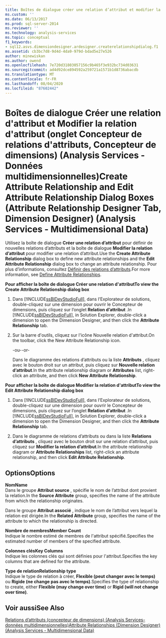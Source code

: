 ```yaml
---
title: Boîtes de dialogue créer une relation d’attribut et modifier la relation d’attribut (onglet Concepteur de relations d’attributs, concepteur de dimensions) (Analysis Services-données multidimensionnelles) | Microsoft Docs
ms.custom: ''
ms.date: 06/13/2017
ms.prod: sql-server-2014
ms.reviewer: ''
ms.technology: analysis-services
ms.topic: conceptual
f1_keywords:
- sql12.asvs.dimensiondesigner.ardesigner.createrelationshipdialog.f1
ms.assetid: cb3bc7d8-9d4d-4da9-979d-bdad5e27e526
author: minewiskan
ms.author: owend
ms.openlocfilehash: 7e720d31803057156c9b465f3e932bc734d03631
ms.sourcegitcommit: ad4d92dce894592a259721a1571b1d8736abacdb
ms.translationtype: MT
ms.contentlocale: fr-FR
ms.lasthandoff: 08/04/2020
ms.locfileid: "87602442"
---
```

# <a name="create-attribute-relationship-and-edit-attribute-relationship-dialog-boxes-attribute-relationship-designer-tab-dimension-designer-analysis-services---multidimensional-data"></a><span data-ttu-id="0cea2-102">Boîtes de dialogue Créer une relation d'attribut et Modifier la relation d'attribut (onglet Concepteur de relations d'attributs, Concepteur de dimensions) (Analysis Services - Données multidimensionnelles)</span><span class="sxs-lookup"><span data-stu-id="0cea2-102">Create Attribute Relationship and Edit Attribute Relationship Dialog Boxes (Attribute Relationship Designer Tab, Dimension Designer) (Analysis Services - Multidimensional Data)</span></span>
  <span data-ttu-id="0cea2-103">Utilisez la boîte de dialogue **Créer une relation d’attribut** pour définir de nouvelles relations d’attributs et la boîte de dialogue **Modifier la relation d’attribut** pour modifier une relation d’attribut.</span><span class="sxs-lookup"><span data-stu-id="0cea2-103">Use the **Create Attribute Relationship** dialog box to define new attribute relationships and the **Edit Attribute Relationship** dialog box to change an attribute relationship.</span></span> <span data-ttu-id="0cea2-104">Pour plus d’informations, consultez [Définir des relations d’attributs](multidimensional-models/attribute-relationships-define.md).</span><span class="sxs-lookup"><span data-stu-id="0cea2-104">For more information, see [Define Attribute Relationships](multidimensional-models/attribute-relationships-define.md).</span></span>  
  
 <span data-ttu-id="0cea2-105">**Pour afficher la boîte de dialogue Créer une relation d'attribut**</span><span class="sxs-lookup"><span data-stu-id="0cea2-105">**To view the Create Attribute Relationship dialog box**</span></span>  
  
1.  <span data-ttu-id="0cea2-106">Dans [!INCLUDE[ssBIDevStudioFull](../includes/ssbidevstudiofull-md.md)], dans l’Explorateur de solutions, double-cliquez sur une dimension pour ouvrir le Concepteur de dimensions, puis cliquez sur l’onglet **Relation d’attribut** .</span><span class="sxs-lookup"><span data-stu-id="0cea2-106">In [!INCLUDE[ssBIDevStudioFull](../includes/ssbidevstudiofull-md.md)], in Solution Explorer, double-click a dimension to open the Dimension Designer, and then click the **Attribute Relationship** tab.</span></span>  
  
2.  <span data-ttu-id="0cea2-107">Sur la barre d'outils, cliquez sur l'icône Nouvelle relation d'attribut.</span><span class="sxs-lookup"><span data-stu-id="0cea2-107">On the toolbar, click the New Attribute Relationship icon.</span></span>  
  
     <span data-ttu-id="0cea2-108">-ou-</span><span class="sxs-lookup"><span data-stu-id="0cea2-108">-or-</span></span>  
  
     <span data-ttu-id="0cea2-109">Dans le diagramme des relations d’attributs ou la liste **Attributs** , cliquez avec le bouton droit sur un attribut, puis cliquez sur **Nouvelle relation d’attribut**.</span><span class="sxs-lookup"><span data-stu-id="0cea2-109">In the attribute relationship diagram or **Attributes** list, right-click an attribute, and then click **New Attribute Relationship**.</span></span>  
  
 <span data-ttu-id="0cea2-110">**Pour afficher la boîte de dialogue Modifier la relation d'attribut**</span><span class="sxs-lookup"><span data-stu-id="0cea2-110">**To view the Edit Attribute Relationship dialog box**</span></span>  
  
1.  <span data-ttu-id="0cea2-111">Dans [!INCLUDE[ssBIDevStudioFull](../includes/ssbidevstudiofull-md.md)], dans l’Explorateur de solutions, double-cliquez sur une dimension pour ouvrir le Concepteur de dimensions, puis cliquez sur l’onglet **Relation d’attribut** .</span><span class="sxs-lookup"><span data-stu-id="0cea2-111">In [!INCLUDE[ssBIDevStudioFull](../includes/ssbidevstudiofull-md.md)], in Solution Explorer, double-click a dimension to open the Dimension Designer, and then click the **Attribute Relationship** tab.</span></span>  
  
2.  <span data-ttu-id="0cea2-112">Dans le diagramme de relations d’attributs ou dans la liste **Relations d’attributs** , cliquez avec le bouton droit sur une relation d’attribut, puis cliquez sur **Modifier la relation d’attribut**.</span><span class="sxs-lookup"><span data-stu-id="0cea2-112">In the attribute relationship diagram or **Attribute Relationships** list, right-click an attribute relationship, and then click **Edit Attribute Relationship**.</span></span>  
  
## <a name="options"></a><span data-ttu-id="0cea2-113">Options</span><span class="sxs-lookup"><span data-stu-id="0cea2-113">Options</span></span>  
 <span data-ttu-id="0cea2-114">**Nom**</span><span class="sxs-lookup"><span data-stu-id="0cea2-114">**Name**</span></span>  
 <span data-ttu-id="0cea2-115">Dans le groupe **Attribut source** , spécifie le nom de l’attribut dont provient la relation.</span><span class="sxs-lookup"><span data-stu-id="0cea2-115">In the **Source Attribute** group, specifies the name of the attribute from which the relationship originates.</span></span>  
  
 <span data-ttu-id="0cea2-116">Dans le groupe **Attribut associé** , indique le nom de l’attribut vers lequel la relation est dirigée.</span><span class="sxs-lookup"><span data-stu-id="0cea2-116">In the **Related Attribute** group, specifies the name of the attribute to which the relationship is directed.</span></span>  
  
 <span data-ttu-id="0cea2-117">**Nombre de membres**</span><span class="sxs-lookup"><span data-stu-id="0cea2-117">**Member Count**</span></span>  
 <span data-ttu-id="0cea2-118">Indique le nombre estimé de membres de l'attribut spécifié.</span><span class="sxs-lookup"><span data-stu-id="0cea2-118">Specifies the estimated number of members of the specified attribute.</span></span>  
  
 <span data-ttu-id="0cea2-119">**Colonnes clés**</span><span class="sxs-lookup"><span data-stu-id="0cea2-119">**Key Columns**</span></span>  
 <span data-ttu-id="0cea2-120">Indique les colonnes clés qui sont définies pour l'attribut.</span><span class="sxs-lookup"><span data-stu-id="0cea2-120">Specifies the key columns that are defined for the attribute.</span></span>  
  
 <span data-ttu-id="0cea2-121">**Type de relation**</span><span class="sxs-lookup"><span data-stu-id="0cea2-121">**Relationship type**</span></span>  
 <span data-ttu-id="0cea2-122">Indique le type de relation à créer, **Flexible (peut changer avec le temps)** ou **Rigide (ne change pas avec le temps)**.</span><span class="sxs-lookup"><span data-stu-id="0cea2-122">Specifies the type of relationship to create, either **Flexible (may change over time)** or **Rigid (will not change over time)**.</span></span>  
  
## <a name="see-also"></a><span data-ttu-id="0cea2-123">Voir aussi</span><span class="sxs-lookup"><span data-stu-id="0cea2-123">See Also</span></span>  
 [<span data-ttu-id="0cea2-124">Relations d’attributs &#40;concepteur de dimensions&#41; &#40;Analysis Services-données multidimensionnelles&#41;</span><span class="sxs-lookup"><span data-stu-id="0cea2-124">Attribute Relationships &#40;Dimension Designer&#41; &#40;Analysis Services - Multidimensional Data&#41;</span></span>](attribute-relationships-dimension-designer-analysis-services-multidimensional-data.md)  
  
  
